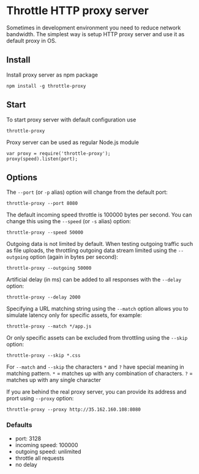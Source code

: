 # Throttle HTTP proxy server

Sometimes in development environment you need to reduce network bandwidth.
The simplest way is setup HTTP proxy server and use it as default proxy in OS.

## Install

Install proxy server as npm package

    npm install -g throttle-proxy

## Start

To start proxy server with default configuration use

    throttle-proxy

Proxy server can be used as regular Node.js module

    var proxy = require('throttle-proxy');
    proxy(speed).listen(port);

## Options

The `--port` (or `-p` alias) option will change from the default port:

    throttle-proxy --port 8080

The default incoming speed throttle is 100000 bytes per second. You can change this using the `--speed` (or `-s` alias) option: 

    throttle-proxy --speed 50000

Outgoing data is not limited by default. When testing outgoing traffic such as file uploads, the throttling outgoing data stream limited using the `--outgoing` option (again in bytes per second):

	throttle-proxy --outgoing 50000

Artificial delay (in ms) can be added to all responses with the `--delay` option:

    throttle-proxy --delay 2000

Specifying a URL matching string using the `--match` option allows you to simulate latency only for specific assets, for example:

    throttle-proxy --match */app.js

Or only specific assets can be excluded from throttling using the `--skip` option:

    throttle-proxy --skip *.css

For `--match` and `--skip` the characters `*` and `?` have special meaning in matching pattern.
`*` = matches up with any combination of characters.
`?` = matches up with any single character

If you are behind the real proxy server, you can provide its address and prort using `--proxy` option:

    throttle-proxy --proxy http://35.162.160.108:8080

### Defaults

 * port: 3128
 * incoming speed: 100000
 * outgoing speed: unlimited
 * throttle all requests
 * no delay
